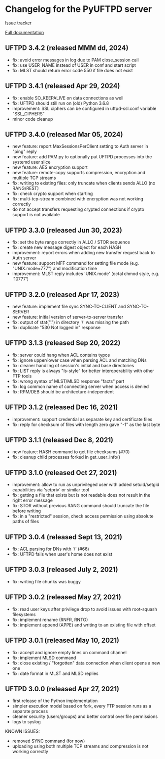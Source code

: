 Changelog for the PyUFTPD server
================================

[Issue tracker](https://github.com/UNICORE-EU/uftp/issues)

[Full documentation](https://uftp-docs.readthedocs.io)

UFTPD 3.4.2 (released MMM dd, 2024)
-----------------------------------
 - fix: avoid error messages in log due to PAM close_session call
 - fix: use USER_NAME instead of USER in conf and start script
 - fix: MLST should return error code 550 if file does not exist

UFTPD 3.4.1 (released Apr 29, 2024)
-----------------------------------
 - fix: enable SO_KEEPALIVE on data connections as well
 - fix: UFTPD should still run on (old) Python 3.6.8
 - improvement: SSL ciphers can be configured in uftpd-ssl.conf variable "SSL_CIPHERS"
 - minor code cleanup

UFTPD 3.4.0 (released Mar 05, 2024)
-----------------------------------
 - new feature: report MaxSessionsPerClient setting to Auth server in "ping" reply
 - new feature: add PAM.py to optionally put UFTPD processes into the systemd user slice
 - new feature: AES encryption support
 - new feature: remote-copy supports compression, encryption and multiple TCP streams
 - fix: writing to existing files: only truncate when clients sends ALLO (no RANG/REST)
 - fix: check crypto support when starting
 - fix: multi-tcp-stream combined with encryption was not working correctly
 - do not accept transfers requesting crypted connections if crypto support is not available

UFTPD 3.3.0 (released Jun 30, 2023)
-----------------------------------
 - fix: set the byte range correctly in ALLO / STOR sequence
 - fix: create new message digest object for each HASH
 - improvement: report errors when adding new transfer request back to Auth server
 - new feature: support MFF command for setting file mode (e.g. "UNIX.mode=777") and modification time
 - improvement: MLST reply includes 'UNIX.mode' (octal chmod style, e.g. '10777')

UFTPD 3.2.0 (released Apr 17, 2023)
-----------------------------------
 - new feature: implement file sync SYNC-TO-CLIENT and SYNC-TO-SERVER
 - new feature: initial version of server-to-server transfer
 - fix: output of stat(".") in directory '/' was missing the path
 - fix: duplicate "530 Not logged in" response
 
UFTPD 3.1.3 (released Sep 20, 2022)
-----------------------------------
 - fix: server could hang when ACL contains typos
 - fix: ignore upper/lower case when parsing ACL and matching DNs
 - fix: cleaner handling of session's initial and base directories
 - fix: LIST reply is always "ls-style" for better interoperability with other FTP tools
 - fix: wrong syntax of MLST/MLSD response "facts" part
 - fix: log common name of connecting server when access is denied
 - fix: RPM/DEB should be architecture-independent

UFTPD 3.1.2 (released Dec 16, 2021)
-----------------------------------
 - improvement: support credential as separate key and certificate files
 - fix: reply for checksum of files with length zero gave "-1" as the last byte

UFTPD 3.1.1 (released Dec 8, 2021)
-----------------------------------
 - new feature: HASH command to get file checksums (#70)
 - fix: cleanup child processes forked in get_user_info()

UFTPD 3.1.0 (released Oct 27, 2021)
------------------------------------
 - improvement: allow to run as unprivileged user with added
   setuid/setgid capabilities via 'setpriv' or similar tool
 - fix: getting a file that exists but is not readable does
   not result in the right error message
 - fix: STOR without previous RANG command should truncate 
   the file before writing
 - fix: in a "restricted" session, check access permission using
   absolute paths of files

UFTPD 3.0.4 (released Sept 13, 2021)
------------------------------------
 - fix: ACL parsing for DNs with '/' (#66)
 - fix: UFTPD fails when user's home does not exist

UFTPD 3.0.3 (released July 2, 2021)
-----------------------------------
 - fix: writing file chunks was buggy
 
UFTPD 3.0.2 (released May 27, 2021)
-----------------------------------
 - fix: read user keys after privilege drop to avoid issues with root-squash filesystems
 - fix: implement rename (RNFR, RNTO)
 - fix: implement append (APPE) and writing to an existing file with offset

UFTPD 3.0.1 (released May 10, 2021)
----------------------------------
 - fix: accept and ignore empty lines on command channel
 - fix: implement MLSD command
 - fix: close existing / "forgotten" data connection when client opens a new one
 - fix: date format in MLST and MLSD replies

UFTPD 3.0.0 (released Apr 27, 2021)
----------------------------------
 - first release of the Python implementation
 - simpler execution model based on fork, every FTP session runs as a separate process
 - cleaner security (users/groups) and better control over file permissions
 - logs to syslog

KNOWN ISSUES:
 - removed SYNC command (for now)
 - uploading using both multiple TCP streams and compression is not working correctly

